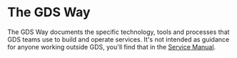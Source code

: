# The GDS Way

The GDS Way documents the specific technology, tools and processes that GDS teams use to build and operate services. It's not intended as guidance for anyone working outside GDS, you'll find that in the [Service Manual](https://www.gov.uk/service-manual).
